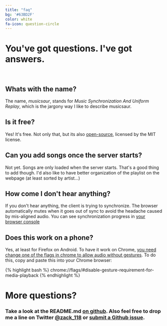```yaml
---
title: "faq"
bg: '#63BD2F'
color: white
fa-icon: question-circle
---
```


# You've got questions. I've got answers.

<br>

## Whats with the name?

The name, *musicsaur*, stands for *Music Synchronization And Uniform Replay*, which is the jargony way I like to describe musicsaur.


## Is it free?

Yes! It's free. Not only that, but its also [open-source](https://github.com/schollz/musicsaur), licensed by the MIT license.

## Can you add songs once the server starts?

Not yet. Songs are only loaded when the server starts. That's a good thing to add though. I'd also like to have better organization of the playlist on the webpage (at least sorted by artist...)


## How come I don't hear anything?

If you don't hear anything, the client is trying to synchronize. The browser automatically mutes when it goes out of sync to avoid the headache caused by mis-aligned audio. You can see synchronization progress in [your browser console](https://webmasters.stackexchange.com/questions/8525/how-to-open-the-javascript-console-in-different-browsers)

## Does this work on a phone?

Yes, at least for Firefox on Android. To have it work on Chrome, [you need change one of the flags in chrome to allow audio without gestures](http://android.stackexchange.com/questions/59134/enable-autoplay-html5-video-in-chrome). To do this, copy and paste this into your Chrome browser:

{% highlight bash %}
chrome://flags/#disable-gesture-requirement-for-media-playback
{% endhighlight %}


# More questions?

### Take a look at the **README.md** [on github](https://github.com/schollz/musicsaur). Also feel free to drop me a line on Twitter [@zack_118](https://twitter.com/intent/tweet?screen_name=zack_118) or [submit a Github issue](https://github.com/schollz/musicsaur/issues).
